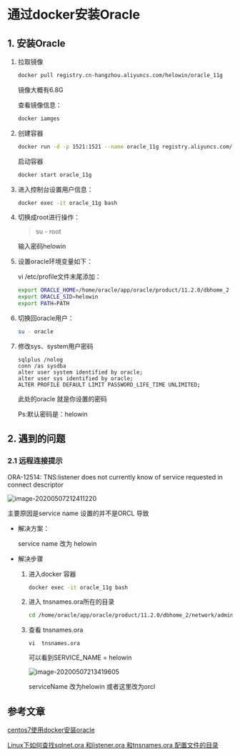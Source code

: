 # 通过docker安装Oracle

## 1. 安装Oracle

1. 拉取镜像

   ```sh
   docker pull registry.cn-hangzhou.aliyuncs.com/helowin/oracle_11g
   ```

   镜像大概有6.8G

   查看镜像信息：

   ```sh
   docker iamges
   ```

2. 创建容器

   ```sh
   docker run -d -p 1521:1521 --name oracle_11g registry.aliyuncs.com/helowin/oracle_11g
   ```

   启动容器

   ```sh
   docker start oracle_11g
   ```

3. 进入控制台设置用户信息：

   ```sh
   docker exec -it oracle_11g bash
   ```

4. 切换成root进行操作：

   >su - root

   输入密码helowin

5. 设置oracle环境变量如下：

   vi /etc/profile文件末尾添加：

   ```sh
   export ORACLE_HOME=/home/oracle/app/oracle/product/11.2.0/dbhome_2
   export ORACLE_SID=helowin
   export PATH=PATH
   ```

   

6. 切换回oracle用户：

   ```sh
   su - oracle
   ```

7. 修改sys、system用户密码

   ```
   sqlplus /nolog
   conn /as sysdba
   alter user system identified by oracle;
   alter user sys identified by oracle;
   ALTER PROFILE DEFAULT LIMIT PASSWORD_LIFE_TIME UNLIMITED;
   ```

   此处的oracle 就是你设置的密码

   Ps:默认密码是：helowin

## 2. 遇到的问题

### 2.1 远程连接提示

ORA-12514: TNS:listener does not currently know of service requested in connect descriptor

![image-20200507212411220](https://zszblog.oss-cn-beijing.aliyuncs.com/zszblog/blogimage-master/img/image-20200507212411220.png)

主要原因是service name 设置的并不是ORCL 导致

- 解决方案：

  service name 改为 helowin

- 解决步骤

  1. 进入docker 容器

     ```sh
     docker exec -it oracle_11g bash
     ```

  2. 进入 tnsnames.ora所在的目录

     ```sh
     cd /home/oracle/app/oracle/product/11.2.0/dbhome_2/network/admin
     ```

  3. 查看 tnsnames.ora

     ```
     vi  tnsnames.ora
     ```

     可以看到SERVICE_NAME = helowin

     ![image-20200507213419605](https://zszblog.oss-cn-beijing.aliyuncs.com/zszblog/blogimage-master/img/image-20200507213419605.png)

     serviceName 改为helowin 或者这里改为orcl

     

## 参考文章

[centos7使用docker安装oracle](https://segmentfault.com/a/1190000020633619)

[Linux下如何查找sqlnet.ora 和listener.ora 和tnsnames.ora 配置文件的目录](https://blog.csdn.net/weixin_30657541/article/details/98204681)
